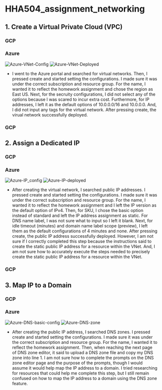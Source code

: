 # HHA504_assignment_networking

## 1. Create a Virtual Private Cloud (VPC)
### GCP
### Azure
![Azure-VNet-Config](https://github.com/user-attachments/assets/bbcb7d46-9a28-48c4-a56e-597ab46c590e)
![Azure-VNet-Deployed](https://github.com/user-attachments/assets/9d672afe-1743-4c2f-8ffa-712fae5449ab)
- I went to the Azure portal and searched for virtual networks. Then, I pressed create and started setting the configurations. I made sure it was under the correct subscription and resource group. For the name, I wanted it to reflect the homework assignment and chose the region as East US. Next, for the secruity configurations, I did not select any of the options because I was scared to incur extra cost. Furthermore, for IP addresses, I left it as the default options of 10.0.0.0/16 and 10.0.0.0. And, I did not input any tags for the virtual network. After pressing create, the virual network successfully deployed.
### GCP


## 2. Assign a Dedicated IP
### GCP
### Azure
![Azure-IP_config](https://github.com/user-attachments/assets/8c72586b-853e-48fd-84dd-74ecdf58cca8)
![Azure-IP-deployed](https://github.com/user-attachments/assets/4b6d5474-4ffc-4b75-8c66-7d81b6b32b56)
- After creating the virtual network, I searched public IP addresses. I pressed create and started setting the configurations. I made sure it was under the correct subscription and resource group. For the name, I wanted it to reflect the homework assignment and I left the IP version as the default option of IPv4. Then, for SKU, I chose the basic option instead of standard and left the IP address assignment as static. For DNS name label, I was not sure what to input so I left it blank. Next, for idle timeout (minutes) and domain name label scope (preview), I left them as the default configurations of 4 minutes and none. After pressing create, the public IP address successfully deployed. However, I am not sure if I correctly completed this step because the instructions said to create the static public IP address for a resource within the VNet. And, I am not sure how to accurately execute the steps needed to precisely create the static public IP address for a resource within the VNet.
### GCP


## 3. Map IP to a Domain
### GCP
### Azure
![Azure-DNS-basic-config](https://github.com/user-attachments/assets/f1fa1c3f-1af0-4876-b227-9d23c44f4c29)
![Azure-DNS-zone](https://github.com/user-attachments/assets/afb5dac5-6e70-44a0-bdd3-48fbf5ab1c86)
- After creating the public IP address, I searched DNS zones. I pressed create and started setting the configurations. I made sure it was under the correct subscription and resource group. For the name, I wanted it to reflect the homework assignment. Then, when reaching the next page of DNS zone editor, it said to upload a DNS zone file and copy my DNS zone into line 1. I am not sure how to complete the prompts on the DNS zone editor page and the purpose of the prompts, though I would assume it would help map the IP address to a domain. I tried researching for resources that could help me complete this step, but I still remain confused on how to map the IP address to a domain using the DNS zone feature.

